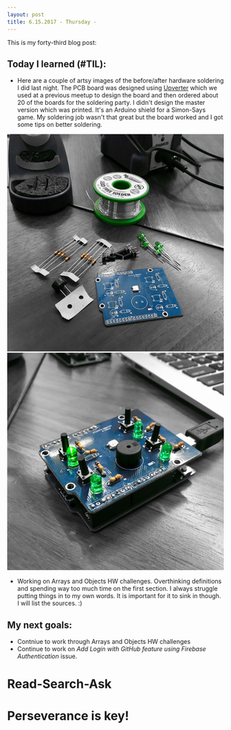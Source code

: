 ```yaml
---
layout: post
title: 6.15.2017 - Thursday - 
---
```


This is my forty-third blog post: 

## Today I learned (#TIL):   

- Here are a couple of artsy images of the before/after hardware soldering I did last night.  The PCB board was designed using [Upverter](https://upverter.com) which we used at a previous meetup to design the board and then ordered about 20 of the boards for the soldering party.  I didn't design the master version which was printed.  It's an Arduino shield for a Simon-Says game.  My soldering job wasn't that great but the board worked and I got some tips on better soldering.  

![shield1](/images/shield1.jpg)![shield2](/images/shield2.jpg)

- Working on Arrays and Objects HW challenges.  Overthinking definitions and spending way too much time on the first section.  I always struggle putting things in to my own words.  It is important for it to sink in though.  I will list the sources.  :) 


## My next goals:

- Contniue to work through Arrays and Objects HW challenges
- Continue to work on _Add Login with GitHub feature using Firebase Authentication_ issue.


# Read-Search-Ask

# Perseverance is key!







